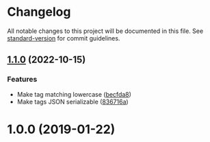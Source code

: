 # Changelog

All notable changes to this project will be documented in this file. See [standard-version](https://github.com/conventional-changelog/standard-version) for commit guidelines.

## [1.1.0](https://github.com/iarna/fanfic-tag-tools/compare/v1.0.0...v1.1.0) (2022-10-15)


### Features

* Make tag matching lowercase ([becfda8](https://github.com/iarna/fanfic-tag-tools/commit/becfda8530fe6c2c7cd3f8e049dd006bbf4317e5))
* Make tags JSON serializable ([836716a](https://github.com/iarna/fanfic-tag-tools/commit/836716a1b11390c0fd4c4ddc174478883805b009))

<a name="1.0.0"></a>
# 1.0.0 (2019-01-22)
